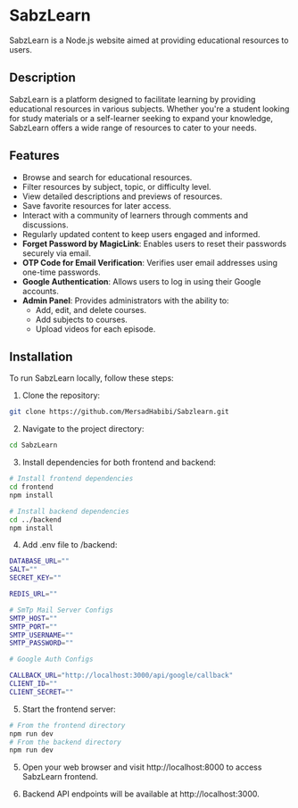 # SabzLearn

SabzLearn is a Node.js website aimed at providing educational resources to users.

## Description

SabzLearn is a platform designed to facilitate learning by providing educational resources in various subjects. Whether you're a student looking for study materials or a self-learner seeking to expand your knowledge, SabzLearn offers a wide range of resources to cater to your needs.

## Features

- Browse and search for educational resources.
- Filter resources by subject, topic, or difficulty level.
- View detailed descriptions and previews of resources.
- Save favorite resources for later access.
- Interact with a community of learners through comments and discussions.
- Regularly updated content to keep users engaged and informed.
- **Forget Password by MagicLink**: Enables users to reset their passwords securely via email.
- **OTP Code for Email Verification**: Verifies user email addresses using one-time passwords.
- **Google Authentication**: Allows users to log in using their Google accounts.
- **Admin Panel**: Provides administrators with the ability to:
  - Add, edit, and delete courses.
  - Add subjects to courses.
  - Upload videos for each episode.

## Installation

To run SabzLearn locally, follow these steps:

1. Clone the repository:

```bash
git clone https://github.com/MersadHabibi/Sabzlearn.git
```

2. Navigate to the project directory:

```bash
cd SabzLearn
```

3. Install dependencies for both frontend and backend:

```bash
# Install frontend dependencies
cd frontend
npm install

# Install backend dependencies
cd ../backend
npm install
```

4. Add .env file to /backend:

```bash
DATABASE_URL=""
SALT=""
SECRET_KEY=""

REDIS_URL=""

# SmTp Mail Server Configs
SMTP_HOST=""
SMTP_PORT=""
SMTP_USERNAME=""
SMTP_PASSWORD=""

# Google Auth Configs

CALLBACK_URL="http://localhost:3000/api/google/callback"
CLIENT_ID=""
CLIENT_SECRET=""
```

5. Start the frontend server:

```bash
# From the frontend directory
npm run dev
# From the backend directory
npm run dev
```

5. Open your web browser and visit http://localhost:8000 to access SabzLearn frontend.

6. Backend API endpoints will be available at http://localhost:3000.
